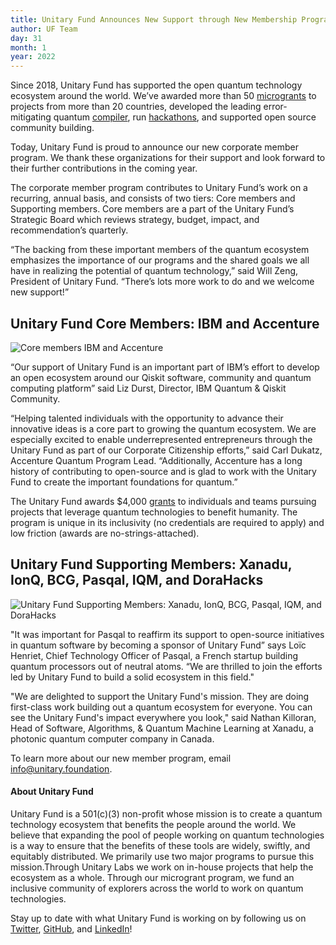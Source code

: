 ```yaml
---
title: Unitary Fund Announces New Support through New Membership Program
author: UF Team
day: 31
month: 1
year: 2022
---
```


Since 2018, Unitary Fund has supported the open quantum technology ecosystem around the world. We’ve awarded more than 50 [microgrants](https://unitary.foundation/grants.html) to projects from more than 20 countries, developed the leading error-mitigating quantum [compiler](https://unitary.foundation/mitiq.html), run [hackathons](https://unitaryfund.github.io/unitaryhack/), and supported open source community building.

Today, Unitary Fund is proud to announce our new corporate member program. We thank these organizations for their support and look forward to their further contributions in the coming year.

The corporate member program contributes to Unitary Fund’s work on a recurring, annual basis, and consists of two tiers: Core members and Supporting members. Core members are a part of the Unitary Fund’s Strategic Board which reviews strategy, budget, impact, and recommendation’s quarterly.

“The backing from these important members of the quantum ecosystem emphasizes the importance of our programs and the shared goals we all have in realizing the potential of quantum technology,” said Will Zeng, President of Unitary Fund. “There’s lots more work to do and we welcome new support!”

## Unitary Fund Core Members: IBM and Accenture

![](/images/core-members-2021.png "Core members IBM and Accenture")

“Our support of Unitary Fund is an important part of IBM’s effort to develop an open ecosystem around our Qiskit software, community and quantum computing platform” said Liz Durst, Director, IBM Quantum & Qiskit Community.

“Helping talented individuals with the opportunity to advance their innovative ideas is a core part to growing the quantum ecosystem.  We are especially excited to enable underrepresented entrepreneurs through the Unitary Fund as part of our Corporate Citizenship efforts,” said Carl Dukatz, Accenture Quantum Program Lead.  “Additionally, Accenture has a long history of contributing to open-source and is glad to work with the Unitary Fund to create the important foundations for quantum.”

The Unitary Fund awards $4,000 [grants](https://unitary.foundation/grants.html) to individuals and teams pursuing projects that leverage quantum technologies to benefit humanity. The program is unique in its inclusivity (no credentials are required to apply) and low friction (awards are no-strings-attached).

## Unitary Fund Supporting Members: Xanadu, IonQ, BCG, Pasqal, IQM, and DoraHacks

![](/images/supporting-members-2021.png "Unitary Fund Supporting Members: Xanadu, IonQ, BCG, Pasqal, IQM, and DoraHacks")

"It was important for Pasqal to reaffirm its support to open-source initiatives in quantum software by becoming a sponsor of Unitary Fund” says Loïc Henriet, Chief Technology Officer of Pasqal, a French startup building quantum processors out of neutral atoms. “We are thrilled to join the efforts led by Unitary Fund to build a solid ecosystem in this field."

"We are delighted to support the Unitary Fund's mission. They are doing first-class work building out a quantum ecosystem for everyone. You can see the Unitary Fund's impact everywhere you look," said Nathan Killoran, Head of Software, Algorithms, & Quantum Machine Learning at Xanadu, a photonic quantum computer company in Canada.

To learn more about our new member program, email info@unitary.foundation.

#### About Unitary Fund
Unitary Fund is a 501(c)(3) non-profit whose mission is to create a quantum technology ecosystem that benefits the people around the world. We believe that expanding the pool of people working on quantum technologies is a way to ensure that the benefits of these tools are widely, swiftly, and equitably distributed. We primarily use two major programs to pursue this mission.Through Unitary Labs we work on in-house projects that help the ecosystem as a whole. Through our microgrant program, we fund an inclusive community of explorers across the world to work on quantum technologies.

<p class="leading-block"> Stay up to date with what Unitary Fund is working on by following us on <a href="https://twitter.com/unitaryfund" target="_blank">Twitter</a>, <a href="https://github.com/unitaryfund" target="_blank">GitHub</a>, and <a href="https://www.linkedin.com/company/unitary.foundation" target="_blank">LinkedIn</a>!</p>